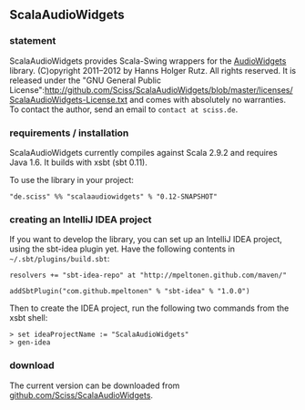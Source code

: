 ## ScalaAudioWidgets

### statement

ScalaAudioWidgets provides Scala-Swing wrappers for the [AudioWidgets](http://github.com/Sciss/AudioWidgets) library. (C)opyright 2011&ndash;2012 by Hanns Holger Rutz. All rights reserved. It is released under the "GNU General Public License":http://github.com/Sciss/ScalaAudioWidgets/blob/master/licenses/ScalaAudioWidgets-License.txt and comes with absolutely no warranties. To contact the author, send an email to `contact at sciss.de`.

### requirements / installation

ScalaAudioWidgets currently compiles against Scala 2.9.2 and requires Java 1.6. It builds with xsbt (sbt 0.11).

To use the library in your project:

    "de.sciss" %% "scalaaudiowidgets" % "0.12-SNAPSHOT"

### creating an IntelliJ IDEA project

If you want to develop the library, you can set up an IntelliJ IDEA project, using the sbt-idea plugin yet. Have the following contents in `~/.sbt/plugins/build.sbt`:

    resolvers += "sbt-idea-repo" at "http://mpeltonen.github.com/maven/"

    addSbtPlugin("com.github.mpeltonen" % "sbt-idea" % "1.0.0")

Then to create the IDEA project, run the following two commands from the xsbt shell:

    > set ideaProjectName := "ScalaAudioWidgets"
    > gen-idea

### download

The current version can be downloaded from [github.com/Sciss/ScalaAudioWidgets](http://github.com/Sciss/ScalaAudioWidgets).
